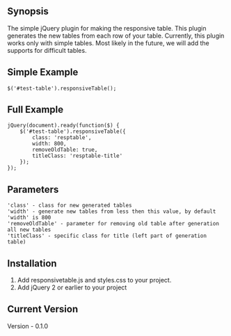 ## Synopsis

The simple jQuery plugin for making the responsive table. This plugin generates the new tables from each row of your table.
Currently, this plugin  works only with simple tables. Most likely in the future, we will add the supports for difficult tables.

## Simple Example
```
$('#test-table').responsiveTable();
```
## Full Example
```
jQuery(document).ready(function($) {
    $('#test-table').responsiveTable({
        class: 'resptable',
        width: 800,
        removeOldTable: true,
        titleClass: 'resptable-title'
    });
});
```
## Parameters
    'class' - class for new generated tables
    'width' - generate new tables from less then this value, by default 'width' is 800
    'removeOldTable' - parameter for removing old table after generation all new tables
    'titleClass' - specific class for title (left part of generation table)

## Installation

1. Add responsivetable.js and styles.css to your project.
2. Add jQuery 2 or earlier to your project

## Current Version

Version - 0.1.0
